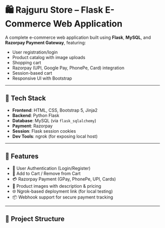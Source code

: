 # 🛍️ Rajguru Store – Flask E-Commerce Web Application

A complete e-commerce web application built using **Flask**, **MySQL**, and **Razorpay Payment Gateway**, featuring:

- User registration/login
- Product catalog with image uploads
- Shopping cart
- Razorpay (UPI, Google Pay, PhonePe, Card) integration
- Session-based cart
- Responsive UI with Bootstrap

---

## 🔧 Tech Stack

- **Frontend**: HTML, CSS, Bootstrap 5, Jinja2
- **Backend**: Python Flask
- **Database**: MySQL (via `flask_sqlalchemy`)
- **Payment**: Razorpay
- **Session**: Flask session cookies
- **Dev Tools**: ngrok (for exposing local host)

---

## 🚀 Features

- 🔐 User Authentication (Login/Register)
- 🛒 Add to Cart / Remove from Cart
- 💳 Razorpay Payment (GPay, PhonePe, UPI, Cards)
- 📸 Product images with description & pricing
- 🌐 Ngrok-based deployment link (for local testing)
- 📦 Webhook support for secure payment tracking

---

## 📁 Project Structure


